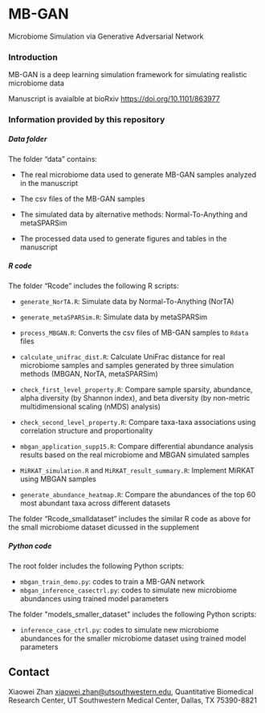 # MB-GAN

Microbiome Simulation via Generative Adversarial Network


### Introduction

MB-GAN is a deep learning simulation framework for simulating realistic
microbiome data

Manuscript is avaialble at bioRxiv https://doi.org/10.1101/863977

### Information provided by this repository

##### Data folder

The folder “data” contains:

  - The real microbiome data used to generate MB-GAN samples analyzed in
    the manuscript

  - The csv files of the MB-GAN samples

  - The simulated data by alternative methods: Normal-To-Anything and metaSPARSim
  
  - The processed data used to generate figures and tables in the
    manuscript

##### R code

The folder “Rcode” includes the following R scripts:

  - `generate_NorTA.R`: Simulate data by Normal-To-Anything (NorTA)
  
  - `generate_metaSPARSim.R`: Simulate data by metaSPARSim
  
  - `process_MBGAN.R`: Converts the csv files of MB-GAN samples to
    `Rdata` files
    
  - `calculate_unifrac_dist.R`: Calculate UniFrac distance for real microbiome samples and samples generated by three simulation methods (MBGAN, NorTA, metaSPARSim)
  
  - `check_first_level_property.R`: Compare sample sparsity, abundance, alpha diversity (by Shannon index), and beta diversity (by non-metric multidimensional scaling (nMDS) analysis)
  
  - `check_second_level_property.R`: Compare taxa-taxa associations using correlation structure and proportionality 
  
  - `mbgan_application_supp15.R`: Compare differential abundance analysis results based on the real microbiome and MBGAN simulated samples
  
  - `MiRKAT_simulation.R` and `MiRKAT_result_summary.R`: Implement MiRKAT using MBGAN samples
  
  - `generate_abundance_heatmap.R`: Compare the abundances of the top 60 most abundant taxa across different datasets


The folder “Rcode_smalldataset” includes the similar R code as above for the small microbiome dataset dicussed in the supplement

##### Python code

The root folder includes the following Python scripts:

  - `mbgan_train_demo.py`: codes to train a MB-GAN network
  - `mbgan_inference_casectrl.py`: codes to simulate new microbiome 
    abundances using trained model parameters
    
    
The folder "models_smaller_dataset" includes the following Python scripts:

  - `inference_case_ctrl.py`: codes to simulate new microbiome 
    abundances for the smaller microbiome dataset using trained model parameters

## Contact

Xiaowei Zhan <xiaowei.zhan@utsouthwestern.edu>, Quantitative Biomedical
Research Center, UT Southwestern Medical Center, Dallas, TX 75390-8821

